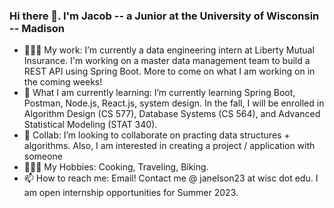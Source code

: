 ### Hi there 👋. I'm Jacob -- a Junior at the University of Wisconsin -- Madison

- 👨🏼‍💻 My work: I’m currently a data engineering intern at Liberty Mutual Insurance. I'm working on a master data management team to build a REST API using Spring Boot. More to come on what I am working on in the coming weeks!
- 📒 What I am currently learning: I’m currently learning Spring Boot, Postman, Node.js, React.js, system design. In the fall, I will be enrolled in Algorithm Design (CS 577), Database Systems (CS 564), and Advanced Statistical Modeling (STAT 340).
- 👯 Collab: I’m looking to collaborate on practing data structures + algorithms. Also, I am interested in creating a project / application with someone
- 🚵🏻‍♂️ My Hobbies: Cooking, Traveling, Biking.
- 📫 How to reach me: Email! Contact me @ janelson23 at wisc dot edu. I am open internship opportunities for Summer 2023.
